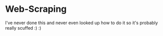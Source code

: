 # Web-Scraping

I've never done this and never even looked up how to do it so it's probably really scuffed :) :)
